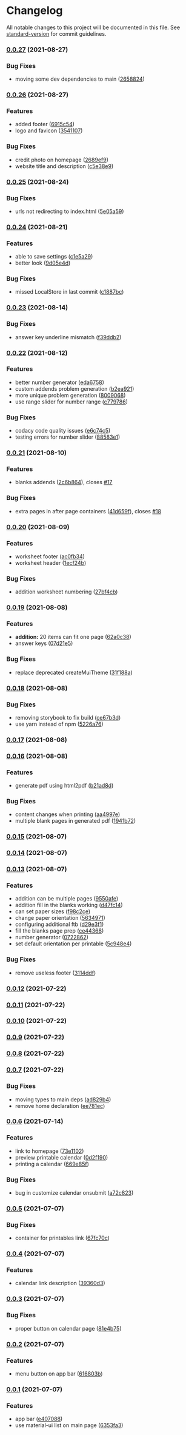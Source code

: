 # Changelog

All notable changes to this project will be documented in this file. See [standard-version](https://github.com/conventional-changelog/standard-version) for commit guidelines.

### [0.0.27](https://github.com/brainchild-projects/printables/compare/v0.0.26...v0.0.27) (2021-08-27)


### Bug Fixes

* moving some dev dependencies to main ([2658824](https://github.com/brainchild-projects/printables/commit/26588245936ef3f4ad244338ddcfb324b4893b21))

### [0.0.26](https://github.com/brainchild-projects/printables/compare/v0.0.25...v0.0.26) (2021-08-27)


### Features

* added footer ([6915c54](https://github.com/brainchild-projects/printables/commit/6915c54e041d29a2364645acb330e05044e26e8b))
* logo and favicon ([3541107](https://github.com/brainchild-projects/printables/commit/3541107b2161914163666d6cecf48368112142ba))


### Bug Fixes

* credit photo on homepage ([2689ef9](https://github.com/brainchild-projects/printables/commit/2689ef9af54c72c234865bd86090e720dba6bd96))
* website title and description ([c5e38e9](https://github.com/brainchild-projects/printables/commit/c5e38e9963a0f27781c5e03405de821ae0ed37d6))

### [0.0.25](https://github.com/brainchild-projects/printables/compare/v0.0.24...v0.0.25) (2021-08-24)


### Bug Fixes

* urls not redirecting to index.html ([5e05a59](https://github.com/brainchild-projects/printables/commit/5e05a599bed251e37a97cd0ad2f5c8d3a81e24f6))

### [0.0.24](https://github.com/brainchild-projects/printables/compare/v0.0.23...v0.0.24) (2021-08-21)


### Features

* able to save settings ([c1e5a29](https://github.com/brainchild-projects/printables/commit/c1e5a297eaa7f7a21ca4bb785b94c8b74596d452))
* better look ([9d05e4d](https://github.com/brainchild-projects/printables/commit/9d05e4d34bed43e7dbabec47ec99a016bdcb8ed5))


### Bug Fixes

* missed LocalStore in last commit ([c1887bc](https://github.com/brainchild-projects/printables/commit/c1887bcbda32c6ddbd3fdee45e568ba79ccb8c22))

### [0.0.23](https://github.com/brainchild-projects/printables/compare/v0.0.22...v0.0.23) (2021-08-14)


### Bug Fixes

* answer key underline mismatch ([f39ddb2](https://github.com/brainchild-projects/printables/commit/f39ddb22443534916ca1e52c911ddcc5dcc36f81))

### [0.0.22](https://github.com/brainchild-projects/printables/compare/v0.0.21...v0.0.22) (2021-08-12)


### Features

* better number generator ([eda6758](https://github.com/brainchild-projects/printables/commit/eda675812b51d36e0d8be4cba9c1effae6cbbe86))
* custom addends problem generation ([b2ea921](https://github.com/brainchild-projects/printables/commit/b2ea92100a54f2aa3213d5a0542a2e5a37bcd277))
* more unique problem generation ([8009068](https://github.com/brainchild-projects/printables/commit/800906853aeb04dca4265b29f221fa0affab3c98))
* use range slider for number range ([c779786](https://github.com/brainchild-projects/printables/commit/c77978693f3780586616cdf82dc6cd5fd3903afe))


### Bug Fixes

* codacy code quality issues ([e6c74c5](https://github.com/brainchild-projects/printables/commit/e6c74c594c2bc69e8394015736a9521f847a5975))
* testing errors for number slider ([88583e1](https://github.com/brainchild-projects/printables/commit/88583e1b36498c07c9c021e598bb8b49acecf749))

### [0.0.21](https://github.com/brainchild-projects/printables/compare/v0.0.20...v0.0.21) (2021-08-10)


### Features

* blanks addends ([2c6b864](https://github.com/brainchild-projects/printables/commit/2c6b864eed235c68b13278dc1047ae142310386b)), closes [#17](https://github.com/brainchild-projects/printables/issues/17)


### Bug Fixes

* extra pages in after page containers ([41d659f](https://github.com/brainchild-projects/printables/commit/41d659f81e4d060ef864a1525630a5251466290f)), closes [#18](https://github.com/brainchild-projects/printables/issues/18)

### [0.0.20](https://github.com/brainchild-projects/printables/compare/v0.0.19...v0.0.20) (2021-08-09)


### Features

* worksheet footer ([ac0fb34](https://github.com/brainchild-projects/printables/commit/ac0fb34393d0cbe710e7e46bad274d2a00b1b82a))
* worksheet header ([1ecf24b](https://github.com/brainchild-projects/printables/commit/1ecf24b0b4ad1b330c1ac9709663b5d9844a395e))


### Bug Fixes

* addition worksheet numbering ([27bf4cb](https://github.com/brainchild-projects/printables/commit/27bf4cb5d5cc66b43bb9399f0b0709d526f0e7fc))

### [0.0.19](https://github.com/brainchild-projects/printables/compare/v0.0.18...v0.0.19) (2021-08-08)


### Features

* **addition:** 20 items can fit one page ([62a0c38](https://github.com/brainchild-projects/printables/commit/62a0c38897db1f5f8043902660858047096efbd9))
* answer keys ([07d21e5](https://github.com/brainchild-projects/printables/commit/07d21e5c647d8fb3de2f61a87f6e037b9ee0ba64))


### Bug Fixes

* replace deprecated createMuiTheme ([31f188a](https://github.com/brainchild-projects/printables/commit/31f188a014406c400ac80b9c013edcf8574c033c))

### [0.0.18](https://github.com/brainchild-projects/printables/compare/v0.0.17...v0.0.18) (2021-08-08)


### Bug Fixes

* removing storybook to fix build ([ce67b3d](https://github.com/brainchild-projects/printables/commit/ce67b3de2bccb6e61614bbe261e71a2a775d7d18))
* use yarn instead of npm ([5226a76](https://github.com/brainchild-projects/printables/commit/5226a7603899a8c1f482412c6dfaa7e789f72d40))

### [0.0.17](https://github.com/brainchild-projects/printables/compare/v0.0.16...v0.0.17) (2021-08-08)

### [0.0.16](https://github.com/brainchild-projects/printables/compare/v0.0.15...v0.0.16) (2021-08-08)


### Features

* generate pdf using html2pdf ([b21ad8d](https://github.com/brainchild-projects/printables/commit/b21ad8d838793d58b30dc20f279660d2cafe7487))


### Bug Fixes

* content changes when printing ([aa4997e](https://github.com/brainchild-projects/printables/commit/aa4997e99f82616beddfbbcc782e19cc716517e5))
* multiple blank pages in generated pdf ([1941b72](https://github.com/brainchild-projects/printables/commit/1941b72d97e9799436250e0961a640f3a10abc99))

### [0.0.15](https://github.com/brainchild-projects/printables/compare/v0.0.14...v0.0.15) (2021-08-07)

### [0.0.14](https://github.com/brainchild-projects/printables/compare/v0.0.13...v0.0.14) (2021-08-07)

### [0.0.13](https://github.com/brainchild-projects/printables/compare/v0.0.12...v0.0.13) (2021-08-07)


### Features

* addition can be multiple pages ([9550afe](https://github.com/brainchild-projects/printables/commit/9550afe6675bfbefadbb73638a9ee0501d69902f))
* addition fill in the blanks working ([d47fc14](https://github.com/brainchild-projects/printables/commit/d47fc144af90f115baf9e3e8f070c95639df496a))
* can set paper sizes ([f98c2ce](https://github.com/brainchild-projects/printables/commit/f98c2ce46b91af62531979e90c5c45f32a740962))
* change paper orientation ([5634971](https://github.com/brainchild-projects/printables/commit/5634971df17768a62b2c89fd197e801bc70e852d))
* configuring additional ftb ([d29e3f1](https://github.com/brainchild-projects/printables/commit/d29e3f12dd3b6359c8037cebc1d2a38b701f83d0))
* fill the blanks page prep ([ce44368](https://github.com/brainchild-projects/printables/commit/ce44368b7432f501837705b9d821ebf8f6ca9dff))
* number generator ([0722862](https://github.com/brainchild-projects/printables/commit/0722862de45b3653842526a07fa1468dfd132cb7))
* set default orientation per printable ([5c948e4](https://github.com/brainchild-projects/printables/commit/5c948e46a9f8d7a2b09beadf09afbed3455fbbb2))


### Bug Fixes

* remove useless footer ([3114ddf](https://github.com/brainchild-projects/printables/commit/3114ddff36677e9de34b31a0bebc1404c07b6fbe))

### [0.0.12](https://github.com/brainchild-projects/printables/compare/v0.0.11...v0.0.12) (2021-07-22)

### [0.0.11](https://github.com/brainchild-projects/printables/compare/v0.0.10...v0.0.11) (2021-07-22)

### [0.0.10](https://github.com/brainchild-projects/printables/compare/v0.0.9...v0.0.10) (2021-07-22)

### [0.0.9](https://github.com/brainchild-projects/printables/compare/v0.0.8...v0.0.9) (2021-07-22)

### [0.0.8](https://github.com/brainchild-projects/printables/compare/v0.0.7...v0.0.8) (2021-07-22)

### [0.0.7](https://github.com/brainchild-projects/printables/compare/v0.0.6...v0.0.7) (2021-07-22)


### Bug Fixes

* moving types to main deps ([ad829b4](https://github.com/brainchild-projects/printables/commit/ad829b4c362095e03daa755e7470e89d466ea985))
* remove home declaration ([ee781ec](https://github.com/brainchild-projects/printables/commit/ee781ec5be8bc6de894b282ba62b5fe4c9f9382e))

### [0.0.6](https://github.com/brainchild-projects/printables/compare/v0.0.5...v0.0.6) (2021-07-14)


### Features

* link to homepage ([73e1102](https://github.com/brainchild-projects/printables/commit/73e1102c5ac2b16e90f1f6b2946890fd06a70e00))
* preview printable calendar ([0d2f190](https://github.com/brainchild-projects/printables/commit/0d2f190c062cee66ce3641f4ee318d2557226936))
* printing a calendar ([669e85f](https://github.com/brainchild-projects/printables/commit/669e85f9b591cc703363a31e3f1eea75ea98d979))


### Bug Fixes

*  bug in customize calendar onsubmit ([a72c823](https://github.com/brainchild-projects/printables/commit/a72c823a50b59112c9b0871b8c25fc018fd3fb37))

### [0.0.5](https://github.com/brainchild-projects/printables/compare/v0.0.4...v0.0.5) (2021-07-07)


### Bug Fixes

* container for printables link ([67fc70c](https://github.com/brainchild-projects/printables/commit/67fc70cb3024ae88bfcefa29c3910cd2e74370e5))

### [0.0.4](https://github.com/brainchild-projects/printables/compare/v0.0.3...v0.0.4) (2021-07-07)


### Features

* calendar link description ([39360d3](https://github.com/brainchild-projects/printables/commit/39360d36637a4c6ca3791efb7931be27fe219551))

### [0.0.3](https://github.com/brainchild-projects/printables/compare/v0.0.2...v0.0.3) (2021-07-07)


### Bug Fixes

* proper button on calendar page ([81e4b75](https://github.com/brainchild-projects/printables/commit/81e4b755849cc0179f4a3ac8f4450821d51d8481))

### [0.0.2](https://github.com/brainchild-projects/printables/compare/v0.0.1...v0.0.2) (2021-07-07)


### Features

* menu button on app bar ([616803b](https://github.com/brainchild-projects/printables/commit/616803b17330bca86014da8201c078b173ea2880))

### [0.0.1](https://github.com/brainchild-projects/printables/compare/v0.0.0...v0.0.1) (2021-07-07)


### Features

* app bar ([e407088](https://github.com/brainchild-projects/printables/commit/e40708827dee20e50290263b9610318e9feef6d5))
* use  material-ui list on main page ([6353fa3](https://github.com/brainchild-projects/printables/commit/6353fa3557cb024e36a05bc74fb8a9384a1852b9))
